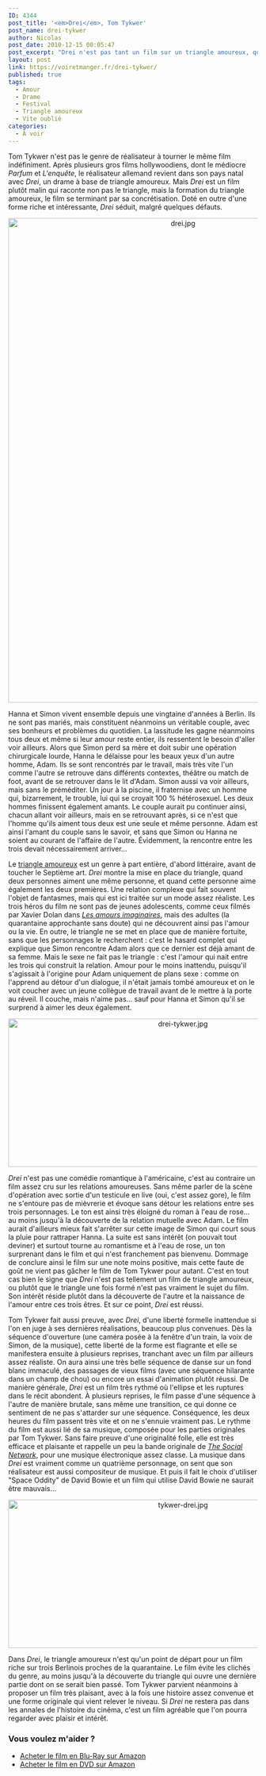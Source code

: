 ```yaml
---
ID: 4344
post_title: '<em>Drei</em>, Tom Tykwer'
post_name: drei-tykwer
author: Nicolas
post_date: 2010-12-15 00:05:47
post_excerpt: "Drei n'est pas tant un film sur un triangle amoureux, qu'un film sur la formation d'un triangle amoureux. Sa bonne idée est d'éviter les clichés, au moins dans la majeure partie du film. Le résultat est plaisant, à défaut d'être inoubliable."
layout: post
link: https://voiretmanger.fr/drei-tykwer/
published: true
tags:
  - Amour
  - Drame
  - Festival
  - Triangle amoureux
  - Vite oublié
categories:
  - À voir
---
```

<p>Tom Tykwer n'est pas le genre de réalisateur à tourner le même film indéfiniment. Après plusieurs gros films hollywoodiens, dont le médiocre <em>Parfum</em> et <em>L'enquête</em>, le réalisateur allemand revient dans son pays natal avec <em>Drei</em>, un drame à base de triangle amoureux. Mais <em>Drei</em> est un film plutôt malin qui raconte non pas le triangle, mais la formation du triangle amoureux, le film se terminant par sa concrétisation. Doté en outre d'une forme riche et intéressante, <em>Drei</em> séduit, malgré quelques défauts.</p>

<div style="text-align: center;"><a href="http://www.allocine.fr/film/fichefilm_gen_cfilm=173358.html"><img class="aligncenter" src="https://voiretmanger.fr/wp-content/uploads/2010/12/drei.jpg" border="0" alt="drei.jpg" width="690" height="977" /></a></div>

<p>Hanna et Simon vivent ensemble depuis une vingtaine d'années à Berlin. Ils ne sont pas mariés, mais constituent néanmoins un véritable couple, avec ses bonheurs et problèmes du quotidien. La lassitude les gagne néanmoins tous deux et même si leur amour reste entier, ils ressentent le besoin d'aller voir ailleurs. Alors que Simon perd sa mère et doit subir une opération chirurgicale lourde, Hanna le délaisse pour les beaux yeux d'un autre homme, Adam. Ils se sont rencontrés par le travail, mais très vite l'un comme l'autre se retrouve dans différents contextes, théâtre ou match de foot, avant de se retrouver dans le lit d'Adam. Simon aussi va voir ailleurs, mais sans le préméditer. Un jour à la piscine, il fraternise avec un homme qui, bizarrement, le trouble, lui qui se croyait 100 % hétérosexuel. Les deux hommes finissent également amants. Le couple aurait pu continuer ainsi, chacun allant voir ailleurs, mais en se retrouvant après, si ce n'est que l'homme qu'ils aiment tous deux est une seule et même personne. Adam est ainsi l'amant du couple sans le savoir, et sans que Simon ou Hanna ne soient au courant de l'affaire de l'autre. Évidemment, la rencontre entre les trois devait nécessairement arriver…</p>
<p>Le <a href="https://voiretmanger.fr/tag/triangle-amoureux/">triangle amoureux</a> est un genre à part entière, d'abord littéraire, avant de toucher le Septième art. <em>Drei</em> montre la mise en place du triangle, quand deux personnes aiment une même personne, et quand cette personne aime également les deux premières. Une relation complexe qui fait souvent l'objet de fantasmes, mais qui est ici traitée sur un mode assez réaliste. Les trois héros du film ne sont pas de jeunes adolescents, comme ceux filmés par Xavier Dolan dans <em><a href="https://voiretmanger.fr/2010/10/03/amours-imaginaires-dolan/">Les amours imaginaires</a></em>, mais des adultes (la quarantaine approchante sans doute) qui ne découvrent ainsi pas l'amour ou la vie. En outre, le triangle ne se met en place que de manière fortuite, sans que les personnages le recherchent : c'est le hasard complet qui explique que Simon rencontre Adam alors que ce dernier est déjà amant de sa femme. Mais le sexe ne fait pas le triangle : c'est l'amour qui nait entre les trois qui construit la relation. Amour pour le moins inattendu, puisqu'il s'agissait à l'origine pour Adam uniquement de plans sexe : comme on l'apprend au détour d'un dialogue, il n'était jamais tombé amoureux et on le voit coucher avec un jeune collègue de travail avant de le mettre à la porte au réveil. Il couche, mais n'aime pas… sauf pour Hanna et Simon qu'il se surprend à aimer les deux également.</p>

<div style="text-align: center;"><img class="aligncenter" src="https://voiretmanger.fr/wp-content/uploads/2010/12/drei-tykwer.jpg" border="0" alt="drei-tykwer.jpg" width="690" height="299" /></div>
<p><em>Drei</em> n'est pas une comédie romantique à l'américaine, c'est au contraire un film assez cru sur les relations amoureuses. Sans même parler de la scène d'opération avec sortie d'un testicule en live (oui, c'est assez gore), le film ne s'entoure pas de mièvrerie et évoque sans détour les relations entre ses trois personnages. Le ton est ainsi très éloigné du roman à l'eau de rose… au moins jusqu'à la découverte de la relation mutuelle avec Adam. Le film aurait d'ailleurs mieux fait s'arrêter sur cette image de Simon qui court sous la pluie pour rattraper Hanna. La suite est sans intérêt (on pouvait tout deviner) et surtout tourne au romantisme et à l'eau de rose, un ton surprenant dans le film et qui n'est franchement pas bienvenu. Dommage de conclure ainsi le film sur une note moins positive, mais cette faute de goût ne vient pas gâcher le film de Tom Tykwer pour autant. C'est en tout cas bien le signe que <em>Drei</em> n'est pas tellement un film de triangle amoureux, ou plutôt que le triangle une fois formé n'est pas vraiment le sujet du film. Son intérêt réside plutôt dans la découverte de l'autre et la naissance de l'amour entre ces trois êtres. Et sur ce point, <em>Drei</em> est réussi.</p>
<p>Tom Tykwer fait aussi preuve, avec <em>Drei</em>, d'une liberté formelle inattendue si l'on en juge à ses dernières réalisations, beaucoup plus convenues. Dès la séquence d'ouverture (une caméra posée à la fenêtre d'un train, la voix de Simon, de la musique), cette liberté de la forme est flagrante et elle se manifestera ensuite à plusieurs reprises, tranchant avec un film par ailleurs assez réaliste. On aura ainsi une très belle séquence de danse sur un fond blanc immaculé, des passages de vieux films (avec une séquence hilarante dans un champ de chou) ou encore un essai d'animation plutôt réussi. De manière générale, <em>Drei</em> est un film très rythmé où l'ellipse et les ruptures dans le récit abondent. À plusieurs reprises, le film passe d'une séquence à l'autre de manière brutale, sans même une transition, ce qui donne ce sentiment de ne pas s'attarder sur une séquence. Conséquence, les deux heures du film passent très vite et on ne s'ennuie vraiment pas. Le rythme du film est aussi lié de sa musique, composée pour les parties originales par Tom Tykwer. Sans faire preuve d'une originalité folle, elle est très efficace et plaisante et rappelle un peu la bande originale de <em><a href="https://voiretmanger.fr/2010/10/12/social-network-fincher/">The Social Network</a></em>, pour une musique électronique assez classe. La musique dans <em>Drei</em> est vraiment comme un quatrième personnage, on sent que son réalisateur est aussi compositeur de musique. Et puis il fait le choix d'utiliser "Space Oddity" de David Bowie et un film qui utilise David Bowie ne saurait être mauvais…</p>

<div style="text-align: center;"><img class="aligncenter" src="https://voiretmanger.fr/wp-content/uploads/2010/12/tykwer-drei.jpg" border="0" alt="tykwer-drei.jpg" width="690" height="299" /></div>

<p>Dans <em>Drei</em>, le triangle amoureux n'est qu'un point de départ pour un film riche sur trois Berlinois proches de la quarantaine. Le film évite les clichés du genre, au moins jusqu'à la découverte du triangle qui ouvre une dernière partie dont on se serait bien passé. Tom Tykwer parvient néanmoins à proposer un film très plaisant, avec à la fois une histoire assez convenue et une forme originale qui vient relever le niveau. Si <em>Drei</em> ne restera pas dans les annales de l'histoire du cinéma, c'est un film agréable que l'on pourra regarder avec plaisir et intérêt.</p>

<div class="amazon">
<h3>Vous voulez m'aider ?</h3>
<ul>
	<li><a href="http://www.amazon.fr/gp/product/B004RE41BE/ref=as_li_ss_tl?ie=UTF8&tag=leblogdenic07-21&linkCode=as2&camp=1642&creative=19458&creativeASIN=B004RE41BE">Acheter le film en Blu-Ray sur Amazon</a></li>
	<li><a href="http://www.amazon.fr/gp/product/B004NRS7S8/ref=as_li_ss_tl?ie=UTF8&tag=leblogdenic07-21&linkCode=as2&camp=1642&creative=19458&creativeASIN=B004NRS7S8">Acheter le film en DVD sur Amazon</a></li>
</ul>
</div>